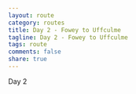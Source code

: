 ```yaml
---
layout: route
category: routes
title: Day 2 - Fowey to Uffculme
tagline: Day 2 - Fowey to Uffculme
tags: route
comments: false
share: true
---
```


Day 2
